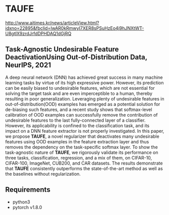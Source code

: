 # TAUFE

http://www.aitimes.kr/news/articleView.html?idxno=22895&fbclid=IwAR0kRmwyI7XER8sPSuHzEo4j9hJNXtWT-U8gtIX9zrdJrfdDPHDAQ1dGjRQ

## Task-Agnostic Undesirable Feature DeactivationUsing Out-of-Distribution Data, NeurIPS, 2021

A deep neural network (DNN) has achieved great success in many machine learning tasks by virtue of its high expressive power. However, its prediction can be easily biased to undesirable features, which are not essential for solving the target task and are even imperceptible to a human, thereby resulting in poor generalization. Leveraging plenty of undesirable features in out-of-distribution(OOD) examples has emerged as a potential solution for de-biasing such features, and a recent study shows that softmax-level calibration of OOD examples can successfully remove the contribution of undesirable features to the last fully-connected layer of a classifier. However, its applicability is confined to the classification task, and its impact on a DNN feature extractor is not properly investigated. In this paper, we propose **TAUFE**, a novel regularizer that deactivates many undesirable features using OOD examples in the feature extraction layer and thus removes the dependency on the task-specific softmax layer. To show the task-agnostic nature of **TAUFE**, we rigorously validate its performance on three tasks, classification, regression, and a mix of them, on CIFAR-10, CIFAR-100, ImageNet, CUB200, and CAR datasets. The results demonstrate that **TAUFE** consistently outperforms the state-of-the-art method as well as the baselines without regularization. 


## Requirements

- python3
- pytorch v1.8.0
